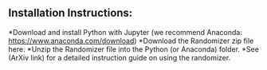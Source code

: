 ## Installation Instructions:
*Download and install Python with Jupyter (we recommend Anaconda: https://www.anaconda.com/download)
*Download the Randomizer zip file here.
*Unzip the Randomizer file into the Python (or Anaconda) folder.
*See (ArXiv link) for a detailed instruction guide on using the randomizer.

